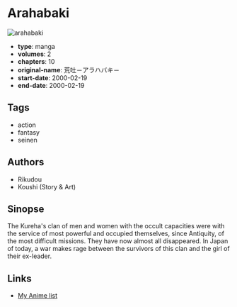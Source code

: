 # Arahabaki

![arahabaki](https://cdn.myanimelist.net/images/manga/1/13959.jpg)

-   **type**: manga
-   **volumes**: 2
-   **chapters**: 10
-   **original-name**: 荒吐－アラハバキ－
-   **start-date**: 2000-02-19
-   **end-date**: 2000-02-19

## Tags

-   action
-   fantasy
-   seinen

## Authors

-   Rikudou
-   Koushi (Story & Art)

## Sinopse

The Kureha's clan of men and women with the occult capacities were with the service of most powerful and occupied themselves, since Antiquity, of the most difficult missions. They have now almost all disappeared. In Japan of today, a war makes rage between the survivors of this clan and the girl of their ex-leader.

## Links

-   [My Anime list](https://myanimelist.net/manga/10388/Arahabaki)
